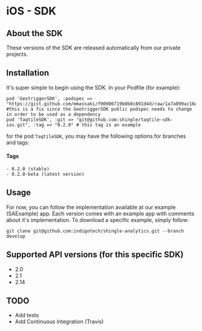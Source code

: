 iOS - SDK
=========

## About the SDK
These versions of the SDK are released automatically from our private projects.

## Installation

It's super simple to begin using the SDK. In your Podfile (for example):

    pod 'GeotriggerSDK', :podspec => "https://gist.github.com/mmassaki/f90906719b0b0c891d4d/raw/1a7a099ac16e70cda97cd5730bbeab7eeffbd672/GeotriggerSDK.podspec.json" #this is a fix since the GeotriggerSDK public podspec needs to change in order to be used as a dependency
    pod 'TaqtileSDK', :git => "git@github.com:shingle/taqtile-sdk-ios.git", :tag => "0.2.0" # this tag is an example

for the pod `TaqtileSDK`, you may have the following options for branches and tags:

####  Tags
    - 0.2.0 (stable)
    - 0.2.0-beta (latest version)

## Usage

For now, you can follow the implementation available at our example (SAExample) app. Each version comes with an example app with comments about it's implementation. To download a specific example, simply follow:

    git clone git@github.com:indigotech/shingle-analytics.git --branch develop

## Supported API versions (for this specific SDK)

  - 2.0
  - 2.1
  - 2.14

## TODO

- Add tests
- Add Continuous Integration (Travis)
